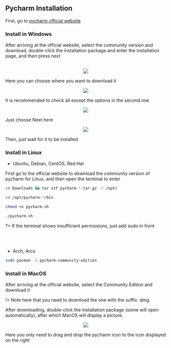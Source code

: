 ## Pycharm Installation
First, go to [pycharm official website](https://www.jetbrains.com/pycharm/download/)

<!-- tabs:start -->
### **Install in Windows**
After arriving at the official website, select the community version and download, double-click the installation package and enter the installation page, and then press next

<br>
<div style="text-align:center;">
    <img src="https://media.geeksforgeeks.org/wp-content/uploads/20200122121452/Pycharm-Windows-Installation-01.jpg"></img>
</div>

Here you can choose where you want to download it
<div style="text-align:center;">
    <img src="https://media.geeksforgeeks.org/wp-content/uploads/20200122121454/Pycharm-Windows-Installation-02.jpg"></img>
</div>

It is recommended to check all except the options in the second row
<div style="text-align:center;">
    <img src="https://media.geeksforgeeks.org/wp-content/uploads/20200122121457/Pycharm-Windows-Installation-03.jpg"></img>
</div>

Just choose Next here
<div style="text-align:center;">
    <img src="https://media.geeksforgeeks.org/wp-content/uploads/20200122121500/Pycharm-Windows-Installation-04.jpg"></img>
</div>

Then, just wait for it to be installed

### **Install in Linux**
- Ubuntu, Debian, CentOS, Red Hat

First go to the official website to download the community version of pycharm for Linux, and then open the terminal to enter

```bash
cd Downloads && tar xzf pycharm-*.tar.gz -C /opt/

cd /opt/pycharm-*/bin

chmod +x pycharm.sh

./pycharm.sh
```

?> If the terminal shows insufficient permissions, just add sudo in front

<br><br>

- Arch, Arco

```bash
sudo pacman -S pycharm-community-edition
```

### **Install in MacOS**
After arriving at the official website, select the Community Edition and download it

!> Note here that you need to download the one with the suffix .dmg

After downloading, double-click the installation package (some will open automatically), after which MacOS will display a picture.

<div style="text-align:center;">
    <img src="../_media/mac_install_pycharm.png"></img>
</div>

Here you only need to drag and drop the pycharm icon to the icon displayed on the right
<!-- tabs:end -->
